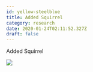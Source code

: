 ```yaml
---
id: yellow-steelblue
title: Added Squirrel
category: research
date: 2020-01-24T02:11:52.327Z
draft: false
---
```


Added Squirrel

![](icons/squirrel.svg)